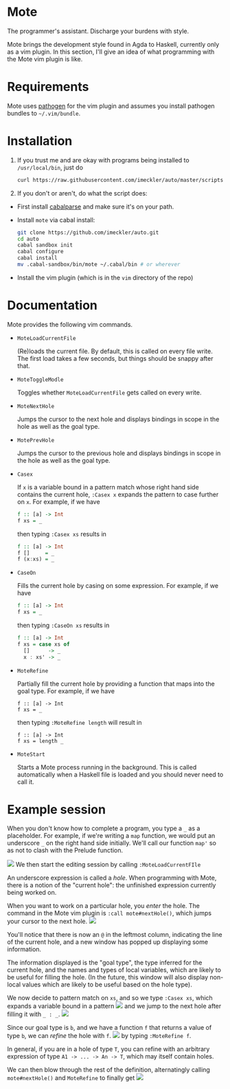 # Mote

The programmer's assistant. Discharge your burdens with style.

Mote brings the development style found in Agda to Haskell, currently only
as a vim plugin. In this section, I'll give an idea of what programming with
the Mote vim plugin is like.

# Requirements
  Mote uses [pathogen](https://github.com/tpope/vim-pathogen) for the vim plugin and
  assumes you install pathogen bundles to `~/.vim/bundle`.

# Installation
1. If you trust me and are okay with programs being installed to `/usr/local/bin`,
   just do
   ```bash
   curl https://raw.githubusercontent.com/imeckler/auto/master/scripts/install.sh | bash
   ```

2. If you don't or aren't, do what the script does:
  - First install [cabalparse](https://github.com/imeckler/cabalparse) and
    make sure it's on your path.
  - Install `mote` via cabal install:

    ```bash
    git clone https://github.com/imeckler/auto.git
    cd auto
    cabal sandbox init
    cabal configure
    cabal install
    mv .cabal-sandbox/bin/mote ~/.cabal/bin # or wherever
    ```
  - Install the vim plugin (which is in the `vim` directory of the repo)

# Documentation

Mote provides the following vim commands.

- `MoteLoadCurrentFile`

  (Re)loads the current file. By default, this is called on every file write.
  The first load takes a few seconds, but things should be snappy after that.

- `MoteToggleModle`

  Toggles whether `MoteLoadCurrentFile` gets called on every write.

- `MoteNextHole`

  Jumps the cursor to the next hole and displays bindings in scope in the hole as
  well as the goal type.

- `MotePrevHole`

  Jumps the cursor to the previous hole and displays bindings in scope in the hole as
  well as the goal type.

- `Casex`

  If `x` is a variable bound in a pattern match whose right hand side contains the
  current hole, `:Casex x` expands the pattern to case further on `x`. For example,
  if we have
  ```haskell
  f :: [a] -> Int
  f xs = _
  ```
  then typing `:Casex xs` results in
  ```haskell
  f :: [a] -> Int
  f []     = _
  f (x:xs) = _
  ```

- `CaseOn`

  Fills the current hole by casing on some expression. For example, if we have
  ```haskell
  f :: [a] -> Int
  f xs = _
  ```
  then typing `:CaseOn xs` results in
  ```haskell
  f :: [a] -> Int
  f xs = case xs of
    []      -> _
    x : xs' -> _
  ```

- `MoteRefine`

  Partially fill the current hole by providing a function that maps into the
  goal type. For example, if we have
  ```
  f :: [a] -> Int
  f xs = _
  ```
  then typing `:MoteRefine length` will result in
  ```
  f :: [a] -> Int
  f xs = length _
  ```

- `MoteStart`

  Starts a Mote process running in the background. This is called automatically
  when a Haskell file is loaded and you should never need to call it.

# Example session
When you don't know how to complete a program, you type a `_` as a placeholder.
For example, if we're writing a `map` function, we would put an underscore `_`
on the right hand side initially. We'll call our function `map'` so as not to
clash with the Prelude function.

![](/images/readme/1.png)
We then start the editing session by calling `:MoteLoadCurrentFIle`

An underscore expression is called a *hole*. When programming with Mote, there is
a notion of the "current hole": the unfinished expression currently being worked on.

When you want to work on a particular hole, you *enter* the hole. The command in the
Mote vim plugin is `:call mote#nextHole()`, which jumps your cursor to the next
hole.
![](/images/readme/3.png)

You'll notice that there is now an `@` in the leftmost column, indicating the line
of the current hole, and a new window has popped up displaying some information.

The information displayed is the "goal type", the type inferred for the current hole,
and the names and types of local variables, which are likely to be useful for filling
the hole. (In the future, this window will also display non-local values which are
likely to be useful based on the hole type).

We now decide to pattern match on `xs`, and so we type `:Casex xs`, which expands a variable
bound in a pattern
![](/images/readme/4.png)
and we jump to the next hole after filling it with `_ : _`.
![](/images/readme/5.png)

Since our goal type is `b`, and we have a function `f` that returns a value of type `b`,
we can *refine* the hole with `f`.
![](/images/readme/6.png)
by typing `:MoteRefine f`.

In general, if you are in a hole of type `T`, you can refine with an arbitrary expression
of type `A1 -> ... -> An -> T`, which may itself contain holes.

We can then blow through the rest of the definition, alternatingly
calling `mote#nextHole()` and `MoteRefine` to finally get
![](/images/readme/10.png)

